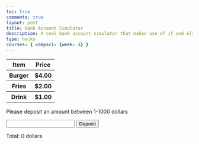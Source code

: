 ```yaml
---
toc: true
comments: true
layout: post
title: Bank Account Simulator
description: A cool bank account simulator that makes use of if and else statements paired with try and catch statements
type: hacks
courses: { compsci: {week: 4} }
---
```


<!-- 
Errors I encountered:
1. I was using a finally statement after the try catch statement to add to the total amount, without realizing that 'finally' made it so that any input would be added even if it was invalid
2. On line 48, I wrote 'document.getElementbyId' instead of 'document.getElementById' (capitalization error). Funnily enough, the catch statement actually displayed the error ('document.getElementbyId is not a function')and helped me fix it!
 -->

<html>

<head>
    <link rel="stylesheet" type="text/css" href="https://cdn.datatables.net/1.13.4/css/jquery.dataTables.min.css">
    <script type="text/javascript" language="javascript" src="https://code.jquery.com/jquery-3.6.0.min.js"></script>
    <script>var define = null;</script>
    <script type="text/javascript" language="javascript" src="https://cdn.datatables.net/1.13.4/js/jquery.dataTables.min.js"></script>
</head>

<body>

<table id="demo" class="table">
  <thead>
    <tr>
      <th>Item</th>
      <th>Price</th>
    </tr>
  </thead>
  <tbody>
    <tr>
      <th>Burger</th>
      <th>$4.00</th>
    </tr>
    <tr>
      <th>Fries</th>
      <th>$2.00</th>
    </tr>
    <tr>
      <th>Drink</th>
      <th>$1.00</th>
    </tr>
  </tbody>
</table>
<script>$("#demo").DataTable();</script>

<p>Please deposit an amount between 1-1000 dollars</p>

<!-- Code to create the deposit button -->
<input id="demo" type="text">
<button type="button" onclick="deposit()">Deposit</button>
<p id="message"></p>
<!-- Displays the total amount of dollars in bank account -->
<p>Total: <span id="total">0</span> dollars</p>

<script>
var menu = {
  burger: 4.00,
  fries: 2.00,
  drink: 1.00
}
//Sets amount in bank account to 0
var totalAmount = 0;

function deposit() {
  //Sets error display to empty
  const message = document.getElementById("message");
  message.innerHTML = "";
  let x = document.getElementById("demo").value;
  //Checks if the input is valid
  try { 
    if(x.trim() == "")  throw "empty";
    if(isNaN(x)) throw "not a number";
    x = Number(x);
    if(x > 1000)  throw "too much";
    if(x < 1)   throw "too little";

    //Updates if input is valid
    totalAmount += x;
    document.getElementById("total").textContent = totalAmount;
  }
  //If input is not valid, display the error
  catch(err) {
    message.innerHTML = "Deposit is " + err;
  }
}

function withdrawal() {

}
</script>

</body>
</html>